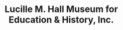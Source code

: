 ---
layout: repo
title: "Lucille M. Hall Museum for Education & History, Inc."
id: 26240
permalink: repos/26240/
---